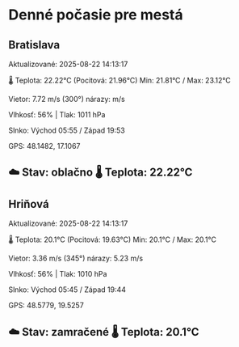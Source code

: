 ﻿# Denné počasie pre mestá

## Bratislava
Aktualizované: 2025-08-22 14:13:17

🌡️ Teplota: 22.22°C 
(Pocitová: 21.96°C)
Min: 21.81°C / Max: 23.12°C

Vietor: 7.72 m/s    (300°) 
nárazy:  m/s

Vlhkosť: 56% | Tlak: 1011 hPa

Slnko: Východ 05:55 / Západ 19:53

GPS: 48.1482, 17.1067

☁️ Stav: oblačno        🌡️ Teplota: 22.22°C
---

## Hriňová
Aktualizované: 2025-08-22 14:13:17

🌡️ Teplota: 20.1°C 
(Pocitová: 19.63°C)
Min: 20.1°C / Max: 20.1°C

Vietor: 3.36 m/s (345°)
nárazy: 5.23 m/s

Vlhkosť: 56% | Tlak: 1010 hPa

Slnko: Východ 05:45 / Západ 19:44

GPS: 48.5779, 19.5257

☁️ Stav: zamračené        🌡️ Teplota: 20.1°C
---
